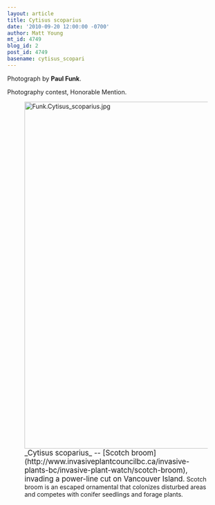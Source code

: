 ```yaml
---
layout: article
title: Cytisus scoparius
date: '2010-09-20 12:00:00 -0700'
author: Matt Young
mt_id: 4749
blog_id: 2
post_id: 4749
basename: cytisus_scopari
---
```

Photograph by **Paul Funk**.

Photography contest, Honorable Mention.

<figure>
<img src="{{ site.baseurl }}/uploads/2010/Funk.Cytisus_scoparius.jpg" alt="Funk.Cytisus_scoparius.jpg" width="600" height="800" />
<figcaption markdown="span">
<big>_Cytisus scoparius_ -- [Scotch broom](http://www.invasiveplantcouncilbc.ca/invasive-plants-bc/invasive-plant-watch/scotch-broom), invading a power-line cut on Vancouver Island.</big> Scotch broom is an escaped ornamental that colonizes disturbed areas and competes with conifer seedlings and forage plants.

</figcaption>
</figure>
